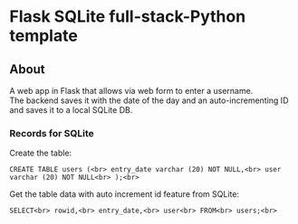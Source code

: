# Flask SQLite full-stack-Python template

## About

A web app in Flask that allows via web form to enter a username.<br> 
The backend saves it with the date of the day and an auto-incrementing ID and saves it to a local SQLite DB.

### Records for SQLite

Create the table:

`
CREATE TABLE users (<br>
    entry_date varchar (20) NOT NULL,<br>
    user varchar (20) NOT NULL<br>
);<br>
`
    
Get the table data with auto increment id feature from SQLite:

`
SELECT<br>
   rowid,<br>
   entry_date,<br>
   user<br>
FROM<br>
   users;<br>
`
